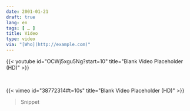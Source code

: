 ```yaml
---
date: 2001-01-21
draft: true
lang: en
tags: [ … ]
title: Video
type: video
via: "[Who](http://example.com)"
---
```


{{< youtube id="OCWj5xgu5Ng?start=10" title="Blank Video Placeholder (HD)" >}}

&nbsp;

{{< vimeo id="38772314#t=10s" title="Blank Video Placeholder (HD)" >}}

> Snippet
